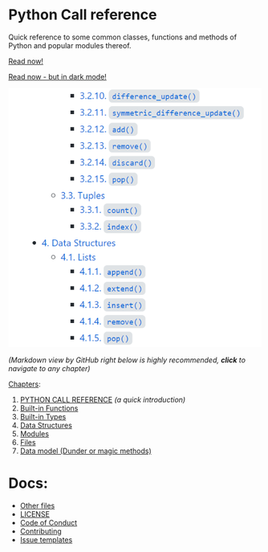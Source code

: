 # Python Call reference
Quick reference to some common classes, functions and methods of Python and popular modules thereof.

[Read now!](https://htnminh.github.io/python-call-reference/)

[Read now - but in dark mode!](https://htnminh.github.io/python-call-reference-dark-page/)

![](https://github.com/htnminh/python-call-reference/blob/277f3009b113d73b587853efb2f4c0be5808bf73/docs/preview.PNG)

*(Markdown view by GitHub right below is highly recommended, **click** to navigate to any chapter)*

[Chapters](https://github.com/htnminh/python-call-reference/blob/main/files/Python%20Call%20reference.md):
1. [PYTHON CALL REFERENCE](https://github.com/htnminh/python-call-reference/blob/main/files/Python%20Call%20reference.md#1-python-call-reference) _(a quick introduction)_
2. [Built-in Functions](https://github.com/htnminh/python-call-reference/blob/main/files/Python%20Call%20reference.md#2-built-in-functions)
3. [Built-in Types](https://github.com/htnminh/python-call-reference/blob/main/files/Python%20Call%20reference.md#3-built-in-types)
4. [Data Structures](https://github.com/htnminh/python-call-reference/blob/main/files/Python%20Call%20reference.md#4-data-structures)
5. [Modules](https://github.com/htnminh/python-call-reference/blob/main/files/Python%20Call%20reference.md#5-modules)
6. [Files](https://github.com/htnminh/python-call-reference/blob/main/files/Python%20Call%20reference.md#6-files)
7. [Data model (Dunder or magic methods)](https://github.com/htnminh/python-call-reference/blob/main/files/Python%20Call%20reference.md#7-data-model-dunder-or-magic-methods)

# Docs:
- [Other files](https://github.com/htnminh/pdf-python-books-docs/tree/main/Python%20Call%20reference)
- [LICENSE](https://github.com/htnminh/python-call-reference/blob/main/LICENSE)
- [Code of Conduct](https://github.com/htnminh/python-call-reference/blob/main/docs/CODE_OF_CONDUCT.md)
- [Contributing](https://github.com/htnminh/python-call-reference/blob/main/docs/CONTRIBUTING.md)
- [Issue templates](https://github.com/htnminh/python-call-reference/tree/main/.github/ISSUE_TEMPLATE)
